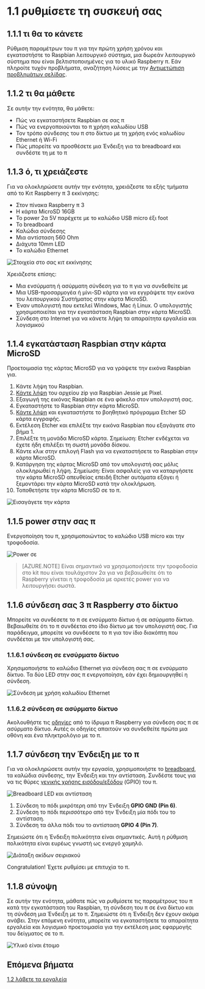 <properties
 pageTitle="Ρύθμιση των παραμέτρων σας συσκευής | Microsoft Azure"
 description="Ρύθμιση παραμέτρων του π Raspberry 3 για πρώτη φορά χρήση και εγκαταστήστε το λειτουργικό σύστημα Raspbian, μια δωρεάν λειτουργικό σύστημα που είναι βελτιστοποιημένες για το υλικό Raspberry π."
 services="iot-hub"
 documentationCenter=""
 authors="shizn"
 manager="timlt"
 tags=""
 keywords=""/>

<tags
 ms.service="iot-hub"
 ms.devlang="multiple"
 ms.topic="article"
 ms.tgt_pltfrm="na"
 ms.workload="na"
 ms.date="10/21/2016"
 ms.author="xshi"/>

# <a name="11-configure-your-device"></a>1.1 ρυθμίσετε τη συσκευή σας

## <a name="111-what-you-will-do"></a>1.1.1 τι θα το κάνετε

Ρύθμιση παραμέτρων του π για την πρώτη χρήση χρόνου και εγκαταστήστε το Raspbian λειτουργικό σύστημα, μια δωρεάν λειτουργικό σύστημα που είναι βελτιστοποιημένες για το υλικό Raspberry π. Εάν πληροίτε τυχόν προβλήματα, αναζήτηση λύσεις με την [Αντιμετώπιση προβλημάτων σελίδας](iot-hub-raspberry-pi-kit-node-troubleshooting.md).

## <a name="112-what-you-will-learn"></a>1.1.2 τι θα μάθετε

Σε αυτήν την ενότητα, θα μάθετε:

- Πώς να εγκαταστήσετε Raspbian σε σας π
- Πώς να ενεργοποιούνται το π χρήση καλωδίου USB
- Τον τρόπο σύνδεσης του π στο δίκτυο με τη χρήση ενός καλωδίου Ethernet ή Wi-Fi
- Πώς μπορείτε να προσθέσετε μια Ένδειξη για τα breadboard και συνδέστε τη με το π

## <a name="113-what-you-need"></a>1.1.3 ό, τι χρειάζεστε

Για να ολοκληρώσετε αυτήν την ενότητα, χρειάζεστε τα εξής τμήματα από το Κιτ Raspberry π 3 εκκίνησης:

- Στον πίνακα Raspberry π 3
- Η κάρτα MicroSD 16GB
- Το power 2α 5V παρέχετε με το καλώδιο USB micro έξι foot
- Το breadboard
- Καλώδια σύνδεσης
- Μια αντίσταση 560 Ohm
- Διάχυτα 10mm LED
- Το καλώδιο Ethernet

![Στοιχεία στο σας κιτ εκκίνησης](media/iot-hub-raspberry-pi-lessons/lesson1/starter_kit.jpg)

Χρειάζεστε επίσης:

- Μια ενσύρματη ή ασύρματη σύνδεση για το π για να συνδεθείτε με
- Μια USB-προσαρμογέα ή μίνι-SD κάρτα για να εγγράψετε την εικόνα του λειτουργικού Συστήματος στην κάρτα MicroSD.
- Έναν υπολογιστή που εκτελεί Windows, Mac ή Linux. Ο υπολογιστής χρησιμοποιείται για την εγκατάσταση Raspbian στην κάρτα MicroSD.
- Σύνδεση στο Internet για να κάνετε λήψη τα απαραίτητα εργαλεία και λογισμικού

## <a name="114-install-raspbian-on-the-microsd-card"></a>1.1.4 εγκατάσταση Raspbian στην κάρτα MicroSD

Προετοιμασία της κάρτας MicroSD για να γράψετε την εικόνα Raspbian για.

1. Κάντε λήψη του Raspbian.
  1. [Κάντε λήψη](https://www.raspberrypi.org/downloads/raspbian/) του αρχείου zip για Raspbian Jessie με Pixel.
  2. Εξαγωγή της εικόνας Raspbian σε ένα φάκελο στον υπολογιστή σας.
2. Εγκαταστήστε το Raspbian στην κάρτα MicroSD.
  1. [Κάντε λήψη](https://www.etcher.io) και εγκαταστήστε το βοηθητικό πρόγραμμα Etcher SD κάρτα εγγραφής.
  2. Εκτέλεση Etcher και επιλέξτε την εικόνα Raspbian που εξαγάγατε στο βήμα 1.
  3. Επιλέξτε τη μονάδα MicroSD κάρτα.
    Σημείωση: Etcher ενδέχεται να έχετε ήδη επιλέξει τη σωστή μονάδα δίσκου.
  4. Κάντε κλικ στην επιλογή Flash για να εγκαταστήσετε το Raspbian στην κάρτα MicroSD.
  5. Κατάργηση της κάρτας MicroSD από τον υπολογιστή σας μόλις ολοκληρωθεί η λήψη.
    Σημείωση: Είναι ασφαλείς για να καταργήσετε την κάρτα MicroSD απευθείας επειδή Etcher αυτόματα εξάγει ή ξεμοντάρει την κάρτα MicroSD κατά την ολοκλήρωση.
  6. Τοποθετήστε την κάρτα MicroSD σε το π.

![Εισαγάγετε την κάρτα](media/iot-hub-raspberry-pi-lessons/lesson1/insert_sdcard.jpg)

## <a name="115-power-on-your-pi"></a>1.1.5 power στην σας π

Ενεργοποίηση του π, χρησιμοποιώντας το καλώδιο USB micro και την τροφοδοσία.

![Power σε](media/iot-hub-raspberry-pi-lessons/lesson1/micro_usb_power_on.jpg)

> [AZURE.NOTE] Είναι σημαντικό να χρησιμοποιήσετε την τροφοδοσία στο kit που είναι τουλάχιστον 2α για να βεβαιωθείτε ότι το Raspberry γίνεται η τροφοδοσία με αρκετές power για να λειτουργήσει σωστά.

## <a name="116-connect-your-raspberry-pi-3-to-the-network"></a>1.1.6 σύνδεση σας 3 π Raspberry στο δίκτυο

Μπορείτε να συνδέσετε το π σε ενσύρματο δίκτυο ή σε ασύρματο δίκτυο. Βεβαιωθείτε ότι το π συνδέεται στο ίδιο δίκτυο με τον υπολογιστή σας. Για παράδειγμα, μπορείτε να συνδέσετε το π για τον ίδιο διακόπτη που συνδέεται με τον υπολογιστή σας.

### <a name="1161-connect-to-a-wired-network"></a>1.1.6.1 σύνδεση σε ενσύρματο δίκτυο

Χρησιμοποιήστε το καλώδιο Ethernet για σύνδεση σας π σε ενσύρματο δίκτυο. Τα δύο LED στην σας π ενεργοποίηση, εάν έχει δημιουργηθεί η σύνδεση.

![Σύνδεση με χρήση καλωδίου Ethernet](media/iot-hub-raspberry-pi-lessons/lesson1/connect_ethernet.jpg)

### <a name="1162-connect-to-a-wireless-network"></a>1.1.6.2 σύνδεση σε ασύρματο δίκτυο

Ακολουθήστε τις [οδηγίες](https://www.raspberrypi.org/learning/software-guide/wifi/) από το ίδρυμα π Raspberry για σύνδεση σας π σε ασύρματο δίκτυο. Αυτές οι οδηγίες απαιτούν να συνδεθείτε πρώτα μια οθόνη και ένα πληκτρολόγιο με το π.

## <a name="117-connect-the-led-to-your-pi"></a>1.1.7 σύνδεση την Ένδειξη με το π

Για να ολοκληρώσετε αυτήν την εργασία, χρησιμοποιήστε το [breadboard](https://learn.sparkfun.com/tutorials/how-to-use-a-breadboard), τα καλώδια σύνδεσης, την Ένδειξη και την αντίσταση. Συνδέστε τους για να τις θύρες [γενικής χρήσης εισόδου/εξόδου](https://www.raspberrypi.org/documentation/usage/gpio/) (GPIO) του π. 

![Breadboard LED και αντίσταση](media/iot-hub-raspberry-pi-lessons/lesson1/breadboard_led_resistor.jpg)

1. Σύνδεση το πόδι μικρότερη από την Ένδειξη **GPIO GND (Pin 6)**.
2. Σύνδεση το πόδι περισσότερο από την Ένδειξη μία πόδι του το αντίσταση.
3. Σύνδεση τα άλλα πόδι του το αντίσταση **GPIO 4 (Pin 7)**.

Σημειώστε ότι η Ένδειξη πολικότητα είναι σημαντικές. Αυτή η ρύθμιση πολικότητα είναι ευρέως γνωστή ως ενεργό χαμηλό.

![Διάταξη ακίδων σειριακού](media/iot-hub-raspberry-pi-lessons/lesson1/pinout_breadboard.png)

Congratulation! Έχετε ρυθμίσει με επιτυχία το π.

## <a name="118-summary"></a>1.1.8 σύνοψη

Σε αυτήν την ενότητα, μάθατε πώς να ρυθμίσετε τις παραμέτρους του π κατά την εγκατάσταση του Raspbian, τη σύνδεση του π σε ένα δίκτυο και τη σύνδεση μια Ένδειξη με το π. Σημειώστε ότι η Ένδειξη δεν έχουν ακόμα ανάβει. Στην επόμενη ενότητα, μπορείτε να εγκαταστήσετε τα απαραίτητα εργαλεία και λογισμικό προετοιμασία για την εκτέλεση μιας εφαρμογής του δείγματος σε το π.

![Υλικό είναι έτοιμο](media/iot-hub-raspberry-pi-lessons/lesson1/hardware_ready.jpg)

## <a name="next-steps"></a>Επόμενα βήματα

[1.2 λάβετε τα εργαλεία](iot-hub-raspberry-pi-kit-node-lesson1-get-the-tools-win32.md)
